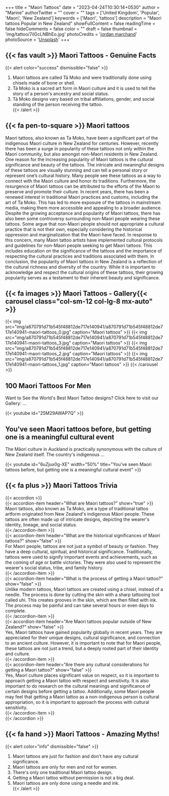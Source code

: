 +++
title = "Maori Tattoos"
date = "2023-04-24T10:30:14+0530"
author = "Marine"
authorTwitter = ""
cover = ""
tags = ['United Kingdom', 'Popular', 'Maori', 'New Zealand']
keywords = ['Maori', 'tattoos']
description = "Maori tattoos Popular in New Zealand"
showFullContent = false
readingTime = false
hideComments = false
color = ""
draft = false
thumbnail = 'img/tattoo/7ilGcLNBhEo.jpg'
photoCredits = '<a href="https://unsplash.com/@jordanmarchand">jordan marchand</a>'
photoSource = '<a href="https://unsplash.com/photos/7ilGcLNBhEo">Unsplash</a>'
+++
## {{< fas vault >}} Maori Tattoos - Genuine Facts 
{{< alert color="success" dismissible="false" >}}  
1. Maori tattoos are called Tā Moko and were traditionally done using chisels made of bone or shell.  
1. Tā Moko is a sacred art form in Maori culture and it is used to tell the story of a person's ancestry and social status.  
1. Tā Moko designs vary based on tribal affiliations, gender, and social standing of the person receiving the tattoo.  
{{< /alert >}}  
## {{< fa pen-to-square >}} Maori tattoos  

Maori tattoos, also known as Ta Moko, have been a significant part of the indigenous Maori culture in New Zealand for centuries. However, recently there has been a surge in popularity of these tattoos not only within the Maori community, but also amongst non-Maori residents in New Zealand.  One reason for the increasing popularity of Maori tattoos is the cultural significance and beauty of the tattoos. The intricate and meaningful designs of these tattoos are visually stunning and can tell a personal story or represent one’s cultural history. Many people see these tattoos as a way to connect with the Maori culture and honor its traditions.  Furthermore, the resurgence of Maori tattoos can be attributed to the efforts of the Maori to preserve and promote their culture. In recent years, there has been a renewed interest in traditional Maori practices and customs, including the art of Ta Moko. This has led to more exposure of the tattoos in mainstream media, making them more accessible and appealing to a broader audience.  Despite the growing acceptance and popularity of Maori tattoos, there has also been some controversy surrounding non-Maori people wearing these tattoos. Some argue that non-Maori people should not appropriate a cultural practice that is not their own, especially considering the historical oppression and marginalization that the Maori have faced.  In response to this concern, many Maori tattoo artists have implemented cultural protocols and guidelines for non-Maori people seeking to get Maori tattoos. This includes education on the significance of the tattoos and the importance of respecting the cultural practices and traditions associated with them.  In conclusion, the popularity of Maori tattoos in New Zealand is a reflection of the cultural richness and diversity of the country. While it is important to acknowledge and respect the cultural origins of these tattoos, their growing popularity serves as a testament to their inherent beauty and significance.  
## {{< fa images >}} Maori Tattoos - Gallery{{< carousel class="col-sm-12                        col-lg-8 mx-auto" >}} 
{{< img src="img/a870791d71b545f48812de717e140941/a870791d71b545f48812de717e140941-maori-tattoos_0.jpg"                             caption="Maori tattoos"                                 >}} 
{{< img src="img/a870791d71b545f48812de717e140941/a870791d71b545f48812de717e140941-maori-tattoos_3.jpg"                             caption="Maori tattoos"                                 >}} 
{{< img src="img/a870791d71b545f48812de717e140941/a870791d71b545f48812de717e140941-maori-tattoos_2.jpg"                             caption="Maori tattoos"                                 >}} 
{{< img src="img/a870791d71b545f48812de717e140941/a870791d71b545f48812de717e140941-maori-tattoos_1.jpg"                             caption="Maori tattoos"                                 >}} 
{{< /carousel >}}  
## 100 Maori Tattoos For Men  

Want to See the World's Best Maori Tattoo designs? Click here to visit our Gallery: ...  

{{< youtube id="25M29AWAP7Q" >}}

## You&#39;ve seen Maori tattoos before, but getting one is a meaningful cultural event  

The Māori culture in Auckland is practically synonymous with the culture of New Zealand itself. The country's indigenous ...  

{{< youtube id="6uZjux0g-XE" width="50%" title="You&#39;ve seen Maori tattoos before, but getting one is a meaningful cultural event" >}}
## {{< fa plus >}} Maori Tattoos Trivia 
{{< accordion >}}  
  {{< accordion-item header="What are Maori tattoos?" show="true" >}}  
    Maori tattoos, also known as Ta Moko, are a type of traditional tattoo artform originated from New Zealand's indigenous Māori people. These tattoos are often made up of intricate designs, depicting the wearer's identity, lineage, and social status.  
  {{< /accordion-item >}}  
  {{< accordion-item header="What are the historical significances of Maori tattoos?" show="false" >}}  
    For Maori people, tattoos are not just a symbol of beauty or fashion. They have a deep cultural, spiritual, and historical significance. Traditionally, tattoos were used to signify important events and achievements, such as the coming of age or battle victories. They were also used to represent the wearer's social status, tribe, and family history.  
  {{< /accordion-item >}}  
  {{< accordion-item header="What is the process of getting a Maori tattoo?" show="false" >}}  
    Unlike modern tattoos, Maori tattoos are created using a chisel, instead of a needle. The process is done by cutting the skin with a sharp tattooing tool called uhi. This creates grooves in the skin, which are then filled with ink. The process may be painful and can take several hours or even days to complete.  
  {{< /accordion-item >}}  
  {{< accordion-item header="Are Maori tattoos popular outside of New Zealand?" show="false" >}}  
    Yes, Maori tattoos have gained popularity globally in recent years. They are appreciated for their unique designs, cultural significance, and connection to an ancient culture. However, it is important to note that for Maori people, these tattoos are not just a trend, but a deeply rooted part of their identity and culture.  
  {{< /accordion-item >}}  
  {{< accordion-item header="Are there any cultural considerations for getting a Maori tattoo?" show="false" >}}  
    Yes, Maori culture places significant value on respect, so it is important to approach getting a Maori tattoo with respect and sensitivity. It is also important to do research on the cultural meanings and significance of certain designs before getting a tattoo. Additionally, some Maori people may feel that getting a Maori tattoo as a non-indigenous person is cultural appropriation, so it is important to approach the process with cultural sensitivity.  
  {{< /accordion-item >}}  
{{< /accordion >}}  
## {{< fa hand >}} Maori Tattoos - Amazing Myths!  
{{< alert color="info" dismissible="false" >}}  
1. Maori tattoos are just for fashion and don't have any cultural significance.  
1. Maori tattoos are only for men and not for women.  
1. There's only one traditional Maori tattoo design.  
1. Getting a Maori tattoo without permission is not a big deal.  
1. Maori tattoos are only done using a needle and ink.  
{{< /alert >}}  
